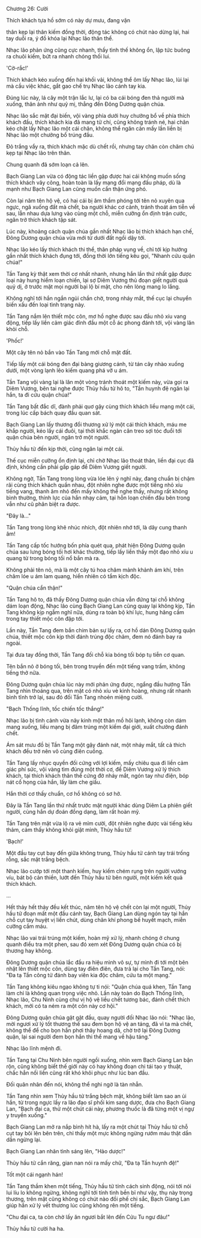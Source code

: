 




Chương 26: Cười


Thích khách tựa hồ sớm có này dự mưu, đang vặn

thân kẹp lại thân kiếm đồng thời, động tác không có chút nào dừng lại, hai tay duỗi ra, ý đồ khóa lại Nhạc lão thân thể.

Nhạc lão phản ứng cũng cực nhanh, thấy tình thế không ổn, lập tức buông ra chuôi kiếm, bứt ra nhanh chóng thối lui.

'Cờ-rắc!'

Thích khách kéo xuống đến hai khối vải, không thể ôm lấy Nhạc lão, lùi lại mà cầu việc khác, gắt gao chế trụ Nhạc lão cánh tay kia.

Đúng lúc này, lá cây một trận lắc lư, lại có ba cái bóng đen thả người mà xuống, thân ảnh như quỷ mị, thẳng đến Đông Dương quận chúa.

Nhạc lão sắc mặt đại biến, vội vàng phía dưới huy chưởng bổ về phía thích khách đầu, thích khách kia đã mang tử chí, cũng không tránh né, hai chân kéo chặt lấy Nhạc lão một cái chân, không thể ngăn cản mấy lần liền bị Nhạc lão một chưởng bổ trúng đầu.

Đỏ trắng vẩy ra, thích khách mặc dù chết rồi, nhưng tay chân còn chăm chú kẹp tại Nhạc lão trên thân.

Chung quanh đã sớm loạn cả lên.

Bạch Giang Lan vừa có động tác liền gặp được hai cái không muốn sống thích khách vây công, hoàn toàn là lấy mạng đổi mạng đấu pháp, dù là mạnh như Bạch Giang Lan cũng muốn cẩn thận ứng phó.

Còn lại năm tên hộ vệ, có hai cái bị âm thầm phóng tới tên nỏ xuyên qua ngực, ngã xuống đất mà chết, ba người khác cơ cảnh, tránh thoát ám tiễn về sau, lẫn nhau dựa lưng vào cùng một chỗ, miễn cưỡng ổn định trận cước, ngăn trở thích khách tập sát.

Lúc này, khoảng cách quận chúa gần nhất Nhạc lão bị thích khách hạn chế, Đông Dương quận chúa vừa mới từ dưới đất ngồi dậy tới.

Nhạc lão kéo lấy thích khách thi thể, thân pháp vụng về, chỉ tới kịp hướng gần nhất thích khách đụng tới, đồng thời lớn tiếng kêu gọi, "Nhanh cứu quận chúa!"

Tần Tang kỳ thật xem thời cơ nhất nhanh, nhưng hắn lần thứ nhất gặp được loại này hung hiểm loạn chiến, lại sợ Diêm Vương thủ đoạn giết người quá quỷ dị, ở trước mặt mọi người bại lộ bí mật, cho nên lòng mang lo lắng.

Không nghĩ tới hắn ngắn ngủi chần chờ, trong nháy mắt, thế cục lại chuyển biến xấu đến loại tình trạng này.

Tần Tang nắm lên thiết mộc côn, mơ hồ nghe được sau đầu nhỏ xíu vang động, tiếp lấy liền cảm giác đỉnh đầu một cỗ ác phong đánh tới, vội vàng lăn khỏi chỗ.

'Phốc!'

Một cây tên nỏ bắn vào Tần Tang mới chỗ mặt đất.

Tiếp lấy một cái bóng đen đại bàng giương cánh, từ tán cây nhào xuống dưới, một vòng lạnh lẽo kiếm quang phá vỡ u ám.

Tần Tang vội vàng lại là lăn một vòng tránh thoát một kiếm này, vừa gọi ra Diêm Vương, bên tai nghe được Thủy hầu tử hô to, "Tần huynh đệ ngăn lại hắn, ta đi cứu quận chúa!"

Tần Tang bất đắc dĩ, đành phải quơ gậy cùng thích khách liều mạng một cái, trong lúc cấp bách quay đầu quan sát.

Bạch Giang Lan lấy thương đổi thương xử lý một cái thích khách, máu me khắp người, kéo lấy cái đuôi, tại thời khắc ngàn cân treo sợi tóc đuổi tới quận chúa bên người, ngăn trở một người.

Thủy hầu tử đến kịp thời, cũng ngăn lại một cái.

Thế cục miễn cưỡng ổn định lại, chỉ chờ Nhạc lão thoát thân, liền đại cục đã định, không cần phải gấp gáp để Diêm Vương giết người.

Không ngờ, Tần Tang trong lòng vừa lóe lên ý nghĩ này, đang chuẩn bị chậm rãi cùng thích khách quần nhau, đột nhiên nghe được một tiếng nhỏ xíu tiếng vang, thanh âm nhỏ đến mấy không thể nghe thấy, nhưng rất không bình thường, thính lực của hắn nhạy cảm, tại hỗn loạn chiến đấu bên trong vẫn như cũ phân biệt ra được.

"Đây là..."

Tần Tang trong lòng khẽ nhúc nhích, đột nhiên nhớ tới, là dây cung thanh âm!

Tần Tang cấp tốc hướng bốn phía quét qua, phát hiện Đông Dương quận chúa sau lưng bóng tối hơi khác thường, tiếp lấy liền thấy một đạo nhỏ xíu u quang từ trong bóng tối nổ bắn mà ra.

Không phải tên nỏ, mà là một cây tú hoa châm mảnh khảnh ám khí, trên châm lóe u ám lam quang, hiển nhiên có tẩm kịch độc.

"Quận chúa cẩn thận!"

Tần Tang hô to, đã thấy Đông Dương quận chúa vẫn đứng tại chỗ không dám loạn động, Nhạc lão cùng Bạch Giang Lan cũng quay lại không kịp, Tần Tang không kịp ngẫm nghĩ nữa, dùng ra toàn bộ khí lực, hung hăng cầm trong tay thiết mộc côn đập tới.

Lần này, Tần Tang đem bắn chim bản sự lấy ra, cơ hồ dán Đông Dương quận chúa, thiết mộc côn kịp thời đánh trúng độc châm, đem nó đánh bay ra ngoài.

Tại đưa tay đồng thời, Tần Tang đối chỗ kia bóng tối bóp tụ tiễn cơ quan.

Tên bắn nỏ ở bóng tối, bên trong truyền đến một tiếng vang trầm, không tiếng thở nữa.

Đông Dương quận chúa lúc này mới phản ứng được, ngẩng đầu hướng Tần Tang nhìn thoáng qua, trên mặt có nhỏ xíu vẻ kinh hoàng, nhưng rất nhanh bình tĩnh trở lại, sau đó đối Tần Tang nhoẻn miệng cười.

"Bạch Thống lĩnh, tốc chiến tốc thắng!"

Nhạc lão bị tình cảnh vừa nãy kinh một thân mồ hôi lạnh, không còn dám mang xuống, liều mạng bị đâm trúng một kiếm đại giới, xuất chưởng đánh chết.

Ám sát mưu đồ bị Tần Tang một gậy đánh nát, một nháy mắt, tất cả thích khách đều trở nên vô cùng điên cuồng.

Tần Tang lấy nhục quyền đối cứng với lợi kiếm, mấy chiêu qua đi liền cảm giác phí sức, vội vàng tìm đúng một thời cơ, để Diêm Vương xử lý thích khách, tại thích khách thân thể cứng đờ nháy mắt, ngón tay như điện, bóp nát cổ họng của hắn, lấy làm che giấu.

Hắn thời cơ thấy chuẩn, cơ hồ không có sơ hở.

Đây là Tần Tang lần thứ nhất trước mặt người khác dùng Diêm La phiên giết người, cùng hắn dự đoán đồng dạng, làm rất hoàn mỹ.

Tần Tang trên mặt vừa lộ ra vẻ mỉm cười, đột nhiên nghe được vài tiếng kêu thảm, cảm thấy không khỏi giật mình, Thủy hầu tử!

'Bạch!'

Một đầu tay cụt bay đến giữa không trung, Thủy hầu tử cánh tay trái trống rỗng, sắc mặt trắng bệch.

Nhạc lão cướp tới một thanh kiếm, huy kiếm chém rụng trên người vướng víu, bát bộ cản thiền, lướt đến Thủy hầu tử bên người, một kiếm kết quả thích khách.

...

Hết thảy hết thảy đều kết thúc, năm tên hộ vệ chết còn lại một người, Thủy hầu tử đoạn mất một đầu cánh tay, Bạch Giang Lan dùng ngón tay tại hắn chỗ cụt tay huyệt vị liền chút, dùng chân khí phong bế huyết mạch, miễn cưỡng cầm máu.

Nhạc lão vai trái trúng một kiếm, hoàn mỹ xử lý, nhanh chóng ở chung quanh điều tra một phen, sau đó xem xét Đông Dương quận chúa có bị thương hay không.

Đông Dương quận chúa lắc đầu ra hiệu mình vô sự, tự mình đi tới một bên nhặt lên thiết mộc côn, dùng tay điên điên, đưa trả lại cho Tần Tang, nói: "Đa tạ Tần công tử đánh bay viên kia độc châm, cứu ta một mạng."

Tần Tang không kiêu ngạo không tự ti nói: "Quận chúa quá khen, Tần Tang làm chỉ là không quan trọng việc nhỏ. Lần này toàn do Bạch Thống lĩnh, Nhạc lão, Chu Ninh cùng chư vị hộ vệ liều chết tương bác, đánh chết thích khách, mới có ta ném ra một côn này cơ hội."

Đông Dương quận chúa gật gật đầu, quay người đối Nhạc lão nói: "Nhạc lão, mời ngươi xử lý tốt thương thế sau đem bọn hộ vệ an táng, đã vì ta mà chết, không thể để cho bọn hắn phơi thây hoang dã, chờ trở lại Đông Dương quận, lại sai người đem bọn hắn thi thể mang về hậu táng."

Nhạc lão lĩnh mệnh đi.

Tần Tang tại Chu Ninh bên người ngồi xuống, nhìn xem Bạch Giang Lan bận rộn, cũng không biết thế giới này có hay không đoạn chi tái tạo y thuật, chắc hẳn nối liền cũng rất khó khôi phục như lúc ban đầu.

Đối quân nhân đến nói, không thể nghi ngờ là tàn nhẫn.

Tần Tang nhìn xem Thủy hầu tử trắng bệch mặt, không biết làm sao an ủi hắn, từ trong ngực lấy ra lão đạo sĩ phối kim sang dược, đưa cho Bạch Giang Lan, "Bạch đại ca, thử một chút cái này, phương thuốc là đã từng một vị ngự y truyền xuống."

Bạch Giang Lan mở ra nắp bình hít hà, lấy ra một chút tại Thủy hầu tử chỗ cụt tay bôi lên bên trên, chỉ thấy một mực không ngừng rướm máu thật dần dần ngừng lại.

Bạch Giang Lan nhãn tình sáng lên, "Hảo dược!"

Thủy hầu tử cắn răng, gian nan nói ra mấy chữ, "Đa tạ Tần huynh đệ!"

Tốt một cái ngạnh hán!

Tần Tang thầm khen một tiếng, Thủy hầu tử tính cách sinh động, nói tới nói lui líu lo không ngừng, không nghĩ tới tính tình bền bỉ như vậy, thụ này trọng thương, trên mặt cũng không có chút nào đồi phế chi sắc, Bạch Giang Lan giúp hắn xử lý vết thương lúc cũng không rên một tiếng.

"Chu đại ca, ta còn chờ lấy ăn ngươi bắt lên đến Cửu Tu ngư đâu!"

Thủy hầu tử cười ha ha.




